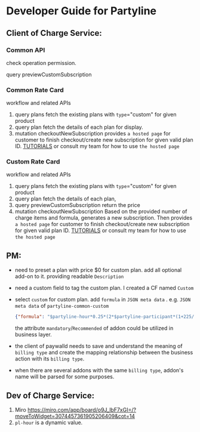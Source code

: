 # Developer Guide for Partyline

## Client of Charge Service:

### Common API

check operation permission.

query previewCustomSubscription

### Common Rate Card

workflow and related APIs

1. query plans
   fetch the existing plans with `type`="custom" for given product
2. query plan
   fetch the details of each plan for display.
3. mutation checkoutNewSubscription
   provides `a hosted page` for customer to finish checkout/create new subscription for given valid plan ID. 
   [TUTORIALS](https://www.chargebee.com/checkout-portal-docs/checkout-new-tutorial.html) or consult my team for how to use `the hosted page`

### Custom Rate Card

workflow and related APIs

1. query plans
  fetch the existing plans with `type`="custom" for given product
2. query plan
  fetch the details of each plan, 
3. query previewCustomSubscription
  return the price
4. mutation checkoutNewSubscription
  Based on the provided number of charge items and formula, generates a new subscription. Then provides `a hosted page` for customer to finish checkout/create new subscription for given valid plan ID. 
  [TUTORIALS](https://www.chargebee.com/checkout-portal-docs/checkout-new-tutorial.html) or consult my team for how to use `the hosted page`



## PM:

* need to  preset a plan with price $0 for custom plan.  add all optional add-on to it. providing readable `Description`

* need a custom field to tag the custom plan. I created a CF named  `Custom`

* select `custom` for custom plan.  add `formula` in `JSON meta data` . 
  e.g. 
  `JSON meta data`  of `partyline-common-custom`

  ```json
  {"formula": "$partyline-hour*0.25*(2*$partyline-participant*(1+225/100)+$partyline-output*(1+225/100))"}
  ```

  the attribute  `mandatory`/`Recommended` of addon could be utilized in business layer.

* the client of paywalld needs to save and understand the meaning of `billing type` and create the mapping relationship between the business action with its `billing type`.

* when there are several addons with the same `billing type`, addon's name will be parsed for some purposes. 





## Dev of Charge Service:

1. Miro
   https://miro.com/app/board/o9J_lbF7xGI=/?moveToWidget=3074457361905206409&cot=14
2. `pl-hour` is a dynamic value. 

